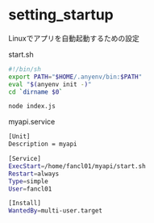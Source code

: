 # setting_startup
Linuxでアプリを自動起動するための設定

start.sh
```sh
#!/bin/sh
export PATH="$HOME/.anyenv/bin:$PATH"
eval "$(anyenv init -)"
cd `dirname $0`

node index.js
```

myapi.service
```sh
[Unit]
Description = myapi

[Service]
ExecStart=/home/fancl01/myapi/start.sh
Restart=always
Type=simple
User=fancl01

[Install]
WantedBy=multi-user.target
```
